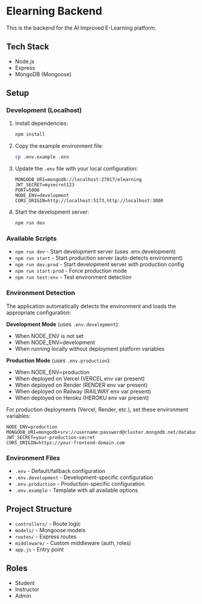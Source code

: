 # Elearning Backend

This is the backend for the AI Improved E-Learning platform.

## Tech Stack
- Node.js
- Express
- MongoDB (Mongoose)

## Setup

### Development (Localhost)
1. Install dependencies:
   ```bash
   npm install
   ```
2. Copy the example environment file:
   ```bash
   cp .env.example .env
   ```
3. Update the `.env` file with your local configuration:
   ```env
   MONGODB_URI=mongodb://localhost:27017/elearning
   JWT_SECRET=mysecret123
   PORT=5000
   NODE_ENV=development
   CORS_ORIGIN=http://localhost:5173,http://localhost:3000
   ```
4. Start the development server:
   ```bash
   npm run dev
   ```

### Available Scripts
- `npm run dev` - Start development server (uses .env.development)
- `npm run start` - Start production server (auto-detects environment)
- `npm run dev:prod` - Start development server with production config
- `npm run start:prod` - Force production mode
- `npm run test:env` - Test environment detection

### Environment Detection
The application automatically detects the environment and loads the appropriate configuration:

**Development Mode** (uses `.env.development`):
- When NODE_ENV is not set
- When NODE_ENV=development
- When running locally without deployment platform variables

**Production Mode** (uses `.env.production`):
- When NODE_ENV=production
- When deployed on Vercel (VERCEL env var present)
- When deployed on Render (RENDER env var present)
- When deployed on Railway (RAILWAY env var present)
- When deployed on Heroku (HEROKU env var present)

For production deployments (Vercel, Render, etc.), set these environment variables:
```env
NODE_ENV=production
MONGODB_URI=mongodb+srv://username:password@cluster.mongodb.net/database
JWT_SECRET=your-production-secret
CORS_ORIGIN=https://your-frontend-domain.com
```

### Environment Files
- `.env` - Default/fallback configuration
- `.env.development` - Development-specific configuration
- `.env.production` - Production-specific configuration
- `.env.example` - Template with all available options

## Project Structure
- `controllers/` - Route logic
- `models/` - Mongoose models
- `routes/` - Express routes
- `middleware/` - Custom middleware (auth, roles)
- `app.js` - Entry point

## Roles
- Student
- Instructor
- Admin 